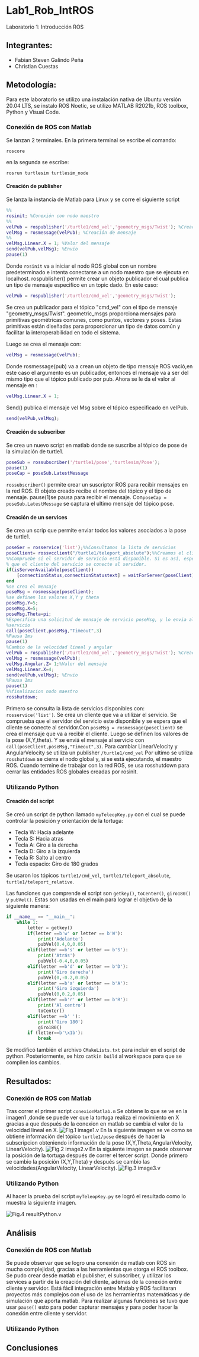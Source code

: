 # Lab1_Rob_IntROS
Laboratorio 1: Introducción ROS
## Integrantes:
- Fabian Steven Galindo Peña
- Christian Cuestas
## Metodología:
Para este laboratorio se utilizo una instalación nativa de Ubuntu versión 20.04 LTS, se instalo ROS Noetic, se utilizo MATLAB
R2021b, ROS toolbox, Python y Visual Code. 
### Conexión de ROS con Matlab
Se lanzan 2 terminales. En la primera terminal se escribe el comando:
```
roscore
```
en la segunda se escribe:
```
rosrun turtlesim turtlesim_node
```
#### Creación de publisher
Se lanza la instancia de Matlab para Linux y se corre el siguiente script
```matlab
%%
rosinit; %Conexión con nodo maestro
%%
velPub = rospublisher('/turtle1/cmd_vel','geometry_msgs/Twist'); %Creación publicador
velMsg = rosmessage(velPub); %Creación de mensaje
%%
velMsg.Linear.X = 1; %Valor del mensaje
send(velPub,velMsg); %Envio
pause(1)  
```
Donde `rosinit` va a iniciar el nodo ROS global con un nombre predeterminado e intenta conectarse a un nodo maestro que se ejecuta en localhost. 
rospublisher() permite crear un objeto publicador el cual publica un tipo de mensaje especifico en un topic dado. En este caso:
```matlab
velPub = rospublisher('/turtle1/cmd_vel','geometry_msgs/Twist');
```
Se crea un publicador para el tópico "cmd_vel" con el tipo de mensaje "geometry_msgs/Twist". geometric_msgs proporciona mensajes para primitivas geométricas comunes, como puntos, vectores y poses. Estas primitivas están diseñadas para proporcionar un tipo de datos común y facilitar la interoperabilidad en todo el sistema. 

Luego se crea el mensaje con:
```matlab
velMsg = rosmessage(velPub);
```
Donde rosmessage(pub) va a crean un objeto de tipo mensaje ROS vació,en este caso el argumento es un publicador, entonces el mensaje va a ser del mismo tipo que el tópico publicado por pub. 
Ahora se le da el valor al mensaje en :
```matlab
velMsg.Linear.X = 1;
```
Send() publica el mensaje vel Msg sobre el tópico especificado en velPub.
```matlab
send(velPub,velMsg);
```

#### Creación de subscriber
Se crea un nuevo script en matlab donde se suscribe al tópico de pose de la simulación de turtle1.
```matlab
poseSub = rossubscriber('/turtle1/pose','turtlesim/Pose'); 
pause(1) 
poseCap = poseSub.LatestMessage
```
`rossubscriber()` permite crear un suscriptor ROS para recibir mensajes en la red ROS. El objeto creado recibe el nombre del tópico y el tipo de mensaje.
pause(1)se pausa para recibir el mensaje. Con`poseCap = poseSub.LatestMessage` se captura el ultimo mensaje del tópico pose.
#### Creación de un services
Se crea un scrip que permite enviar todos los valores asociados a la pose de turtle1.
```matlab
poseSer = rosservice('list');%%Consultamos la lista de servicios
poseClient= rossvcclient("/turtle1/teleport_absolute");%%Creamos el cliente
%%Compruebe si el servidor de servicio está disponible. Si es así, espere a
% que el cliente del servicio se conecte al servidor.
if(isServerAvailable(poseClient))
    [connectionStatus,connectionStatustext] = waitForServer(poseClient)
end
%se crea el mensaje
poseMsg = rosmessage(poseClient);
%se definen los valores X,Y y theta 
poseMsg.Y=5;
poseMsg.X=5;
poseMsg.Theta=pi;
%Especifica una solicitud de mensaje de servicio poseMsg, y lo envia al
%servicio 
call(poseClient,poseMsg,"Timeout",3)
%Pausa 1ms
pause(1)
%Cambio de la velocidad lineal y angular
velPub = rospublisher('/turtle1/cmd_vel','geometry_msgs/Twist'); %Creacion publicador
velMsg = rosmessage(velPub);
velMsg.Angular.Z= 1;%Valor del mensaje
velMsg.Linear.X=4;
send(velPub,velMsg); %Envio
%Pausa 1ms
pause(1) 
%%finalizacion nodo maestro
rosshutdown;
```
Primero se consulta la lista de servicios disponibles con: `rosservice('list')`. Se crea un cliente que va a utilizar el servicio. Se comprueba que el servidor del servicio este disponible y se espera que el cliente se conecte al servidor.Con `poseMsg = rosmessage(poseClient)` se crea el mensaje que va a recibir el cliente. Luego se definen los valores de la pose (X,Y,theta). Y se enviá el mensaje al servicio con `call(poseClient,poseMsg,"Timeout",3)`.
Para cambiar LinearVelocity y AngularVelocity se utiliza un publisher `/turtle1/cmd_vel`
Por ultimo se utiliza `rosshutdown` se cierra el nodo global y, si se está ejecutando, el maestro ROS. Cuando termine de trabajar con la red ROS, se usa rosshutdown para cerrar las entidades ROS globales creadas por rosinit.
### Utilizando Python

#### Creación del script

Se creó un script de python llamado `myTeleopKey.py` con el cual se puede controlar la posición y orientación de la tortuga:

- Tecla W: Hacia adelante
- Tecla S: Hacia atras
- Tecla A: Giro a la derecha
- Tecla D: Giro a la izquierda
- Tecla R: Salto al centro
- Tecla espacio: Giro de 180 grados

Se usaron los tópicos `turtle1/cmd_vel`, `turtle1/teleport_absolute`, `turtle1/teleport_relative`.

Las funciones que comprende el script son `getkey()`, `toCenter()`, `giro180()` y `pubVel()`. Estas son usadas en el main para lograr el objetivo de la siguiente manera:

```python
if __name__ == "__main__":
    while 1:
        letter = getkey()
        if(letter ==b'w' or letter == b'W'):
            print('Adelante')
            pubVel(0.4,0,0.05)
        elif(letter ==b's' or letter == b'S'):
            print('Atrás')
            pubVel(-0.4,0,0.05)
        elif(letter ==b'd' or letter == b'D'):
            print('Giro derecha')
            pubVel(0,-0.2,0.05)
        elif(letter ==b'a' or letter == b'A'):
            print('Giro izquierda')
            pubVel(0,0.2,0.05)
        elif(letter ==b'r' or letter == b'R'):
            print('Al centro')
            toCenter()
        elif(letter ==b' '):
            print('Giro 180')
            giro180()
        if (letter==b'\x1b'):
            break
```

Se modificó también el archivo `CMakeLists.txt` para incluir en el script de python. Posteriormente, se hizo `catkin build` al workspace para que se compilen los cambios.

## Resultados:
### Conexión de ROS con Matlab
Tras correr el primer script `conexionMatlab.m` Se obtiene lo que se ve en la imagen1 ,donde se puede ver que la tortuga realiza el movimiento en X gracias a que después de la conexion en matlab se cambia el valor de la velocidad lineal en X.
![Fig.1 image1.v](https://github.com/fsgalindope/Lab1_Rob_IntROS/blob/main/recursos/image1.png)
En la siguiente imagen se ve como se obtiene información del tópico `turtle1/pose` después de hacer la subscripcion obteniendo información de la pose (X,Y,Theta,AngularVelocity, LinearVelocity). 
![Fig.2 image2.v](https://github.com/fsgalindope/Lab1_Rob_IntROS/blob/main/recursos/image2.png)
En la siguiente imagen se puede observar la posición de la tortuga después de correr el tercer script. Donde primero se cambio la posición (X,Y,Theta) y después se cambio las velocidades(AngularVelocity, LinearVelocity). 
![Fig.3 image3.v](https://github.com/fsgalindope/Lab1_Rob_IntROS/blob/main/recursos/image3.png)
### Utilizando Python

Al hacer la prueba del script `myTeleopKey.py` se logró el resultado como lo muestra la siguiente imagen.

![Fig.4 resultPython.v](https://github.com/fsgalindope/Lab1_Rob_IntROS/blob/main/recursos/resultPython.png)

## Análisis
### Conexión de ROS con Matlab
Se puede observar que se logro una conexión de matlab con ROS sin mucha complejidad, gracias a las herramientas que otorga el ROS toolbox. Se pudo crear desde matlab el publisher, el subscriber, y utilizar los services a partir de la creación del cliente, ademas de la conexión entre cliente y servidor.
Está fácil integración entre Matlab y ROS facilitaran proyectos más complejos con el uso de las herramientas matemáticas y de simulación que aporta matlab.
Para realizar algunas funciones se tuvo que usar `pause()` esto para poder capturar mensajes y para poder hacer la conexión entre cliente y servidor.

### Utilizando Python
## Conclusiones


